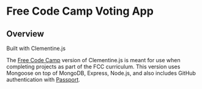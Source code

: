 # Free Code Camp Voting App

## Overview

Built with Clementine.js 

The [Free Code Camp](http://www.freecodecamp.com) version of Clementine.js is meant for use when completing projects as part of the FCC curriculum. This version uses Mongoose on top of MongoDB, Express, Node.js, and also includes GitHub authentication with [Passport](http://passportjs.org/).

